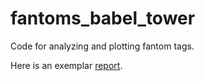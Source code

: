 # fantoms_babel_tower
Code for analyzing and plotting fantom tags.

Here is an exemplar [report](https://yyd27.github.io/assets/ao3_main.html).